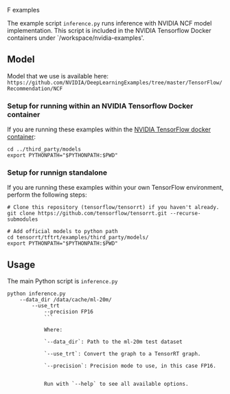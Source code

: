 F examples

The example script `inference.py` runs inference with NVIDIA NCF model implementation.
This script is included in the NVIDIA Tensorflow Docker
containers under `/workspace/nvidia-examples'.


## Model

Model that we use is available here:
`https://github.com/NVIDIA/DeepLearningExamples/tree/master/TensorFlow/Recommendation/NCF`

### Setup for running within an NVIDIA Tensorflow Docker container


If you are running these examples within the [NVIDIA TensorFlow docker
container](https://ngc.nvidia.com/catalog/containers/nvidia:tensorflow):

```
cd ../third_party/models
export PYTHONPATH="$PYTHONPATH:$PWD"
```



### Setup for runnign standalone

If you are running these examples within your own TensorFlow environment,
perform the following steps:

```
# Clone this repository (tensorflow/tensorrt) if you haven't already.
git clone https://github.com/tensorflow/tensorrt.git --recurse-submodules

# Add official models to python path
cd tensorrt/tftrt/examples/third_party/models/
export PYTHONPATH="$PYTHONPATH:$PWD"
```
## Usage

The main Python script is `inference.py`

```
python inference.py
    --data_dir /data/cache/ml-20m/
        --use_trt
            --precision FP16
            ```

            Where:

            `--data_dir`: Path to the ml-20m test dataset

            `--use_trt`: Convert the graph to a TensorRT graph.

            `--precision`: Precision mode to use, in this case FP16.


            Run with `--help` to see all available options.


